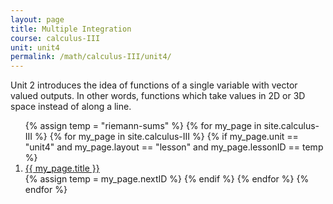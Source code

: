 ```yaml
---
layout: page
title: Multiple Integration
course: calculus-III
unit: unit4
permalink: /math/calculus-III/unit4/
---
```


Unit 2 introduces the idea of functions of a single variable with vector valued outputs. In other words, functions which take values in 2D or 3D space instead of along a line. 

<ol>
{% assign temp = "riemann-sums" %}
{% for my_page in site.calculus-III %}
{% for my_page in site.calculus-III %}
{% if my_page.unit == "unit4" and my_page.layout == "lesson" and my_page.lessonID == temp %}
<li> <a class="page-link" href="{{ my_page.url | prepend: site.baseurl }}">{{ my_page.title }}</a> </li>
{% assign temp = my_page.nextID %}
{% endif %}
{% endfor %}
{% endfor %}
</ol>
